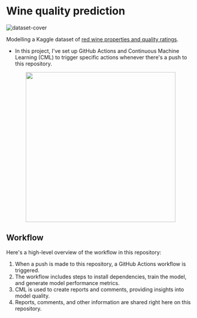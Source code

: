 # Wine quality prediction
![dataset-cover](https://github.com/A158-debug/MLOps-Wine-Quality-Prediction/assets/76657113/52e2c911-6ffa-4cd8-a5c2-f94c8055ba68)

Modelling a Kaggle dataset of [red wine properties and quality ratings](https://www.kaggle.com/uciml/red-wine-quality-cortez-et-al-2009). 

- In this project, I've set up GitHub Actions and Continuous Machine Learning (CML) to trigger specific actions whenever there's a push to this repository. 

<p align="center">
  <img src="https://static.iterative.ai/img/cml/title_strip_trim.png" width=400>
</p>

## Workflow

Here's a high-level overview of the workflow in this repository:

1. When a push is made to this repository, a GitHub Actions workflow is triggered.
2. The workflow includes steps to install dependencies, train the model, and generate model performance metrics.
3. CML is used to create reports and comments, providing insights into model quality.
4. Reports, comments, and other information are shared right here on this repository.
